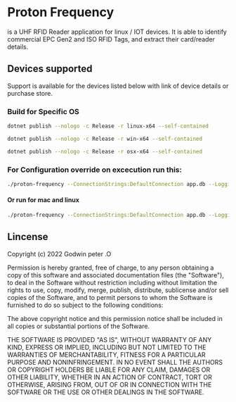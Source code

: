 # Proton Frequency

is a UHF RFID Reader application for linux / IOT devices. It is able to identify commercial EPC Gen2 and ISO RFID Tags, and extract their card/reader details.

## Devices supported

Support is available for the devices listed below with link of device details or purchase store.

### Build for Specific OS

```bash
dotnet publish --nologo -c Release -r linux-x64 --self-contained 
```

```bash
dotnet publish --nologo -c Release -r win-x64 --self-contained 
```

```bash
dotnet publish --nologo -c Release -r osx-x64 --self-contained 
```

### For Configuration override on excecution run this:

```bash
./proton-frequency --ConnectionStrings:DefaultConnection app.db --Logging:Enabled True --Logging:LogLevel Info
```

#### Or run for mac and linux

```bash
./proton-frequency --ConnectionStrings:DefaultConnection app.db --Logging:Enabled True --Logging:LogLevel Info
```

## Lincense

Copyright (c) 2022 Godwin peter .O

Permission is hereby granted, free of charge, to any person obtaining a copy of this software and
associated documentation files (the "Software"), to deal in the Software without restriction
including without limitation the rights to use, copy, modify, merge, publish, distribute, sublicense
and/or sell copies of the Software, and to permit persons to whom the Software is furnished to do so
subject to the following conditions:

The above copyright notice and this permission notice shall be included in all copies or substantial
portions of the Software.

THE SOFTWARE IS PROVIDED "AS IS", WITHOUT WARRANTY OF ANY KIND, EXPRESS OR IMPLIED, INCLUDING BUT NOT
LIMITED TO THE WARRANTIES OF MERCHANTABILITY, FITNESS FOR A PARTICULAR PURPOSE AND NONINFRINGEMENT.
IN NO EVENT SHALL THE AUTHORS OR COPYRIGHT HOLDERS BE LIABLE FOR ANY CLAIM, DAMAGES OR OTHER
LIABILITY, WHETHER IN AN ACTION OF CONTRACT, TORT OR OTHERWISE, ARISING FROM, OUT OF OR IN CONNECTION
WITH THE SOFTWARE OR THE USE OR OTHER DEALINGS IN THE SOFTWARE.
